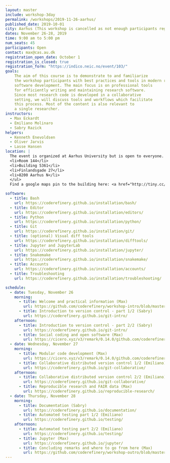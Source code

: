 ```yaml
---
layout: master
include: workshop-3day
permalink: /workshops/2019-11-26-aarhus/
published_date: 2019-10-01
city: Aarhus (This workshop is cancelled as not enough participants registered)
dates: November 26-28, 2019
time: 9:00 am to 5:00 pm
num_seats: 45
participants: Open
contact: max@cas.au.dk
registration_open_date: October 1
registration_is_closed: true
registration_form: "https://indico.neic.no/event/103/"
goals:
    The aim of this course is to demonstrate to and familiarize
    the workshop participants with best practices and tools in modern research
    software development. The main focus is on professional tools
    for efficiently writing and maintaining research software.
    Since most research code is developed in a collaborative
    setting, we will discuss tools and workflows which facilitate
    this process. Most of the content is also relevant to
    a single researcher.
instructors:
  - Max Eckardt
  - Emiliano Molinaro
  - Sabry Razick  
helpers:
  - Kenneth Enevoldsen
  - Oliver Jarvis
  - Lasse Hansen
location: |
  The event is organized at Aarhus University but is open to everyone. The location is the in building 5361 room 144, also referred to as Agora Videolink. The room is on the same level as the entrance. The full address of venue is:<ul style="list-style-type:none">
  <li>Room 144</li>
  <li>Building 5361</li>
  <li>Finlandsgade 27</li>
  <li>8200 Aarhus N</li>
  </ul>
  Find a google maps pin to the building here: <a href="http://tiny.cc/CRAU19" target="_blank">http://tiny.cc/CRAU19</a>. Alternatively, you can install <a href="https://play.google.com/store/apps/details?id=com.au.aufind" target="_blank">an app</a> for navigating Aarhus University's buildings. 

software:
  - title: Bash
    url: https://coderefinery.github.io/installation/bash/
  - title: Editor
    url: https://coderefinery.github.io/installation/editors/
  - title: Python
    url: https://coderefinery.github.io/installation/python/
  - title: Git
    url: https://coderefinery.github.io/installation/git/
  - title: (optional) Visual diff tools
    url: https://coderefinery.github.io/installation/difftools/
  - title: Jupyter and JupyterLab
    url: https://coderefinery.github.io/installation/jupyter/
  - title: Snakemake
    url: https://coderefinery.github.io/installation/snakemake/
  - title: Accounts
    url: https://coderefinery.github.io/installation/accounts/
  - title: Troubleshooting
    url: https://coderefinery.github.io/installation/troubleshooting/

schedule:
  - date: Tuesday, November 26
    morning:
      - title: Welcome and practical information (Max)
        url: https://github.com/coderefinery/workshop-intro/blob/master/README.md
      - title: Introduction to version control - part 1/2 (Sabry)
        url: https://coderefinery.github.io/git-intro/
    afternoon:
      - title: Introduction to version control - part 2/2 (Sabry)
        url: https://coderefinery.github.io/git-intro/
      - title: Social coding and open software (Max)
        url: https://cicero.xyz/v3/remark/0.14.0/github.com/coderefinery/social-coding/master/talk.md
  - date: Wednesday, November 27
    morning:
      - title: Modular code development (Max)
        url: https://cicero.xyz/v3/remark/0.14.0/github.com/coderefinery/modular-code-development/master/talk.md
      - title: Collaborative distributed version control 1/2 (Emiliano)
        url: https://coderefinery.github.io/git-collaborative/
    afternoon:
      - title: Collaborative distributed version control 2/2 (Emiliano)
        url: https://coderefinery.github.io/git-collaborative/
      - title: Reproducible research and FAIR data (Max)
        url: https://coderefinery.github.io/reproducible-research/
  - date: Thursday, November 28
    morning:
      - title: Documentation (Sabry)
        url: https://coderefinery.github.io/documentation/
      - title: Automated testing part 1/2 (Emiliano)
        url: https://coderefinery.github.io/testing/
    afternoon:
      - title: Automated testing part 2/2 (Emiliano)
        url: https://coderefinery.github.io/testing/
      - title: Jupyter (Max)
        url: https://coderefinery.github.io/jupyter/
      - title: Concluding remarks and where to go from here (Max)
        url: https://github.com/coderefinery/workshop-outro/blob/master/README.md
---
```

